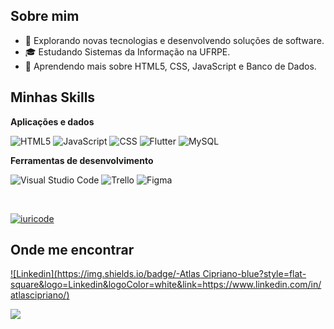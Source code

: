 ## Sobre mim

- 🤔 Explorando novas tecnologias e desenvolvendo soluções de software.
- 🎓 Estudando Sistemas da Informação na UFRPE.
- 🌱 Aprendendo mais sobre HTML5, CSS, JavaScript e Banco de Dados.

## Minhas Skills

**Aplicações e dados**

![HTML5](https://img.shields.io/badge/-HTML5-333333?style=flat&logo=HTML5)
![JavaScript](https://img.shields.io/badge/-JavaScript-333333?style=flat&logo=javascript)
![CSS](https://img.shields.io/badge/-CSS-333333?style=flat&logo=CSS3&logoColor=1572B6)
![Flutter](https://img.shields.io/badge/-Flutter-333333?style=flat&logo=Flutter)
![MySQL](https://img.shields.io/badge/-MySQL-333333?style=flat&logo=mysql)

**Ferramentas de desenvolvimento**

![Visual Studio Code](https://img.shields.io/badge/-Visual%20Studio%20Code-333333?style=flat&logo=visual-studio-code&logoColor=007ACC)
![Trello](https://img.shields.io/badge/-Trello-333333?style=flat&logo=trello&logoColor=007ACC)
![Figma](https://img.shields.io/badge/-Figma-333333?style=flat&logo=figma&logoColor=007ACC)

<br/>

[![iuricode](https://github-readme-stats.vercel.app/api/top-langs/?username=atlascipri&hide=html&layout=compact&theme=merko)](https://github.com/anuraghazra/github-readme-stats)

## Onde me encontrar

[![Linkedin](https://img.shields.io/badge/-Atlas Cipriano-blue?style=flat-square&logo=Linkedin&logoColor=white&link=https://www.linkedin.com/in/atlascipriano/)](https://www.linkedin.com/in/atlascipriano/)

![](https://komarev.com/ghpvc/?username=atlascipri&color=006bed)
